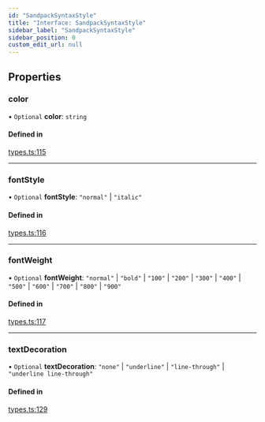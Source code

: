 ```yaml
---
id: "SandpackSyntaxStyle"
title: "Interface: SandpackSyntaxStyle"
sidebar_label: "SandpackSyntaxStyle"
sidebar_position: 0
custom_edit_url: null
---
```


## Properties

### color

• `Optional` **color**: `string`

#### Defined in

[types.ts:115](https://github.com/codesandbox/sandpack/blob/443abe8/sandpack-react/src/types.ts#L115)

___

### fontStyle

• `Optional` **fontStyle**: ``"normal"`` \| ``"italic"``

#### Defined in

[types.ts:116](https://github.com/codesandbox/sandpack/blob/443abe8/sandpack-react/src/types.ts#L116)

___

### fontWeight

• `Optional` **fontWeight**: ``"normal"`` \| ``"bold"`` \| ``"100"`` \| ``"200"`` \| ``"300"`` \| ``"400"`` \| ``"500"`` \| ``"600"`` \| ``"700"`` \| ``"800"`` \| ``"900"``

#### Defined in

[types.ts:117](https://github.com/codesandbox/sandpack/blob/443abe8/sandpack-react/src/types.ts#L117)

___

### textDecoration

• `Optional` **textDecoration**: ``"none"`` \| ``"underline"`` \| ``"line-through"`` \| ``"underline line-through"``

#### Defined in

[types.ts:129](https://github.com/codesandbox/sandpack/blob/443abe8/sandpack-react/src/types.ts#L129)
